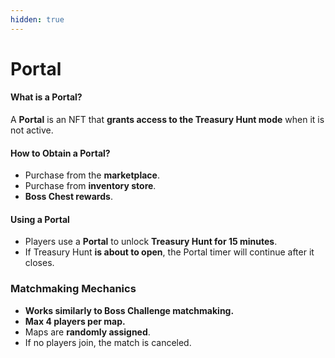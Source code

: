 ```yaml
---
hidden: true
---
```


# Portal

#### **What is a Portal?**

A **Portal** is an NFT that **grants access to the Treasury Hunt mode** when it is not active.

#### **How to Obtain a Portal?**

* Purchase from the **marketplace**.
* Purchase from **inventory store**.
* **Boss Chest rewards**.

#### **Using a Portal**

* Players use a **Portal** to unlock **Treasury Hunt for 15 minutes**.
* If Treasury Hunt **is about to open**, the Portal timer will continue after it closes.

### **Matchmaking Mechanics**

* **Works similarly to Boss Challenge matchmaking.**
* **Max 4 players per map.**
* Maps are **randomly assigned**.
* If no players join, the match is canceled.

